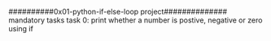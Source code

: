 ##########0x01-python-if-else-loop project##############
mandatory tasks
task 0:
print whether a number is postive, negative or zero using if
